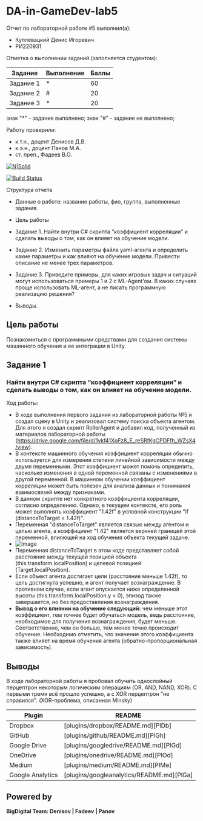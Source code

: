 # DA-in-GameDev-lab5

Отчет по лабораторной работе #5 выполнил(а):
- Куплевацкий Денис Игоревич
- РИ220931

Отметка о выполнении заданий (заполняется студентом):

| Задание | Выполнение | Баллы |
| ------ | ------ | ------ |
| Задание 1 | * | 60 |
| Задание 2 | # | 20 |
| Задание 3 | * | 20 |

знак "*" - задание выполнено; знак "#" - задание не выполнено;

Работу проверили:
- к.т.н., доцент Денисов Д.В.
- к.э.н., доцент Панов М.А.
- ст. преп., Фадеев В.О.

[![N|Solid](https://cldup.com/dTxpPi9lDf.thumb.png)](https://nodesource.com/products/nsolid)

[![Build Status](https://travis-ci.org/joemccann/dillinger.svg?branch=master)](https://travis-ci.org/joemccann/dillinger)

Структура отчета

- Данные о работе: название работы, фио, группа, выполненные задания.
  
- Цель работы

- Задание 1. Найти внутри C# скрипта “коэффициент корреляции” и сделать выводы о том, как он влияет на обучение модели.

- Задание 2. Изменить параметры файла yaml-агента и определить какие параметры и как влияют на обучение модели. Привести описание не менее трех параметров.
  
- Задание 3. Приведите примеры, для каких игровых задач и ситуаций могут использоваться примеры 1 и 2 с ML-Agent’ом. В каких случаях проще использовать ML-агент, а не писать программную реализацию решения?
  
- Выводы.

## Цель работы
Познакомиться с программными средствами для создания системы машинного обучения и ее интеграции в Unity.

## Задание 1
### Найти внутри C# скрипта “коэффициент корреляции” и сделать выводы о том, как он влияет на обучение модели.
 
Ход работы: 
- В ходе выполнения первого задания из лабораторной работы №5 я создал сцену в Unity и реализовал систему поиска объекта агентом. Для этого я создал скрипт RollerAgent и добавил код, полученный из материалов лабораторной работы (https://drive.google.com/file/d/1vkf41XpFz8_E_reSRfKgCPDFfh_WZsX4/view).
- В контексте машинного обучения коэффициент корреляции обычно используется для измерения степени линейной зависимости между двумя переменными. Этот коэффициент может помочь определить, насколько изменения в одной переменной связаны с изменениями в другой переменной. В машинном обучении коэффициент корреляции может быть полезен для анализа данных и понимания взаимосвязей между признаками.
- В данном скрипте нет конкретного коэффициента корреляции, согласно определению. Однако, в текущем контексте, его роль может выполнять коэффициент "1.42f" в условной конструкции "if (distanceToTarget < 1.42f)".
- Переменная "distanceToTarget" является связью между агентом и целью агента, а коэффициент "1.42" является верхней границей этой переменной, влияющей на ход обучения объекта текущей задаче.
- ![image](https://github.com/parallaxD/DA-in-GameDev-lab5/assets/81700733/58e7c11d-6b63-4ba0-b570-2bd4807b5633)
- Переменная distanceToTarget в этом коде представляет собой расстояние между текущей позицией объекта (this.transform.localPosition) и целевой позицией (Target.localPosition).
- Если объект агента достигает цели (расстояние меньше 1.42f), то цель достигнута успешно, и агент получает вознаграждение. В противном случае, если агент опускается ниже определенной высоты (this.transform.localPosition.y < 0), эпизод также завершается, но без предоставления вознаграждения.
- **Вывод о его влиянии на обучение следующий:** чем меньше этот коэффициент, тем точнее будет обучаться модель, ведь расстояние, необходимое для получения вознаграждения, будет меньше. Соответственно, чем он больше, тем менее точно происходит обучение. Необходимо отметить, что значение этого коэффициента также влияет на время обучения агента (обратно-пропорциональная зависимость).






## Выводы

В ходе лабораторной работы я пробовал обучать однослойный перцептрон некоторым логическим операциям (OR, AND, NAND, XOR). С первыми тремя всё прошло успешно, а с XOR перцептрон "не справился". (XOR-проблема, описанная Minsky)

| Plugin | README |
| ------ | ------ |
| Dropbox | [plugins/dropbox/README.md][PlDb] |
| GitHub | [plugins/github/README.md][PlGh] |
| Google Drive | [plugins/googledrive/README.md][PlGd] |
| OneDrive | [plugins/onedrive/README.md][PlOd] |
| Medium | [plugins/medium/README.md][PlMe] |
| Google Analytics | [plugins/googleanalytics/README.md][PlGa] |

## Powered by

**BigDigital Team: Denisov | Fadeev | Panov**
